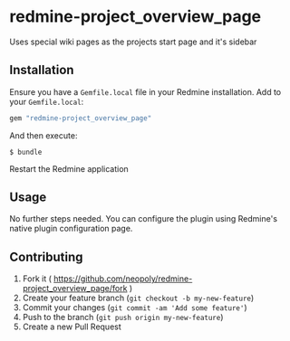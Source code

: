 # redmine-project_overview_page

Uses special wiki pages as the projects start page and it's sidebar

## Installation

Ensure you have a `Gemfile.local` file in your Redmine installation. Add to your `Gemfile.local`:

```ruby
gem "redmine-project_overview_page"
```

And then execute:

```
$ bundle
```

Restart the Redmine application

## Usage

No further steps needed. You can configure the plugin using Redmine's native plugin
configuration page.

## Contributing

1. Fork it ( https://github.com/neopoly/redmine-project_overview_page/fork )
2. Create your feature branch (`git checkout -b my-new-feature`)
3. Commit your changes (`git commit -am 'Add some feature'`)
4. Push to the branch (`git push origin my-new-feature`)
5. Create a new Pull Request
